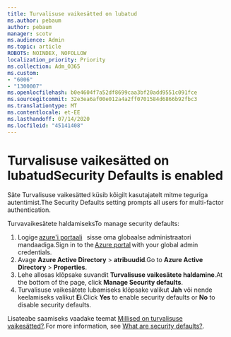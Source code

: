 ```yaml
---
title: Turvalisuse vaikesätted on lubatud
ms.author: pebaum
author: pebaum
manager: scotv
ms.audience: Admin
ms.topic: article
ROBOTS: NOINDEX, NOFOLLOW
localization_priority: Priority
ms.collection: Adm_O365
ms.custom:
- "6006"
- "1300007"
ms.openlocfilehash: b0e4604f7a52df8699caa3bf20add9551c091fce
ms.sourcegitcommit: 32e3ea6af00e012a4a2ff0701584d6866b92fbc3
ms.translationtype: MT
ms.contentlocale: et-EE
ms.lasthandoff: 07/14/2020
ms.locfileid: "45141408"
---
```

# <a name="security-defaults-is-enabled"></a><span data-ttu-id="c5be4-102">Turvalisuse vaikesätted on lubatud</span><span class="sxs-lookup"><span data-stu-id="c5be4-102">Security Defaults is enabled</span></span>

<span data-ttu-id="c5be4-103">Säte Turvalisuse vaikesätted küsib kõigilt kasutajatelt mitme teguriga autentimist.</span><span class="sxs-lookup"><span data-stu-id="c5be4-103">The Security Defaults setting prompts all users for multi-factor authentication.</span></span>

<span data-ttu-id="c5be4-104">Turvavaikesätete haldamiseks</span><span class="sxs-lookup"><span data-stu-id="c5be4-104">To manage security defaults:</span></span>

1. <span data-ttu-id="c5be4-105">Logige [azure'i portaali](https://ms.portal.azure.com/)   sisse oma globaalse administraatori mandaadiga.</span><span class="sxs-lookup"><span data-stu-id="c5be4-105">Sign in to the [Azure portal](https://ms.portal.azure.com/) with your global admin credentials.</span></span>
2. <span data-ttu-id="c5be4-106">Avage **Azure Active Directory**  >  **atribuudid**.</span><span class="sxs-lookup"><span data-stu-id="c5be4-106">Go to **Azure Active Directory** > **Properties**.</span></span>
3. <span data-ttu-id="c5be4-107">Lehe allosas klõpsake suvandit **Turvalisuse vaikesätete haldamine**.</span><span class="sxs-lookup"><span data-stu-id="c5be4-107">At the bottom of the page, click **Manage Security defaults**.</span></span>
4. <span data-ttu-id="c5be4-108">Turvalisuse vaikesätete lubamiseks klõpsake valikut **Jah** või nende keelamiseks valikut **Ei**.</span><span class="sxs-lookup"><span data-stu-id="c5be4-108">Click **Yes** to enable security defaults or **No** to disable security defaults.</span></span>

<span data-ttu-id="c5be4-109">Lisateabe saamiseks vaadake teemat [Millised on turvalisuse vaikesätted?](https://docs.microsoft.com/azure/active-directory/fundamentals/concept-fundamentals-security-defaults).</span><span class="sxs-lookup"><span data-stu-id="c5be4-109">For more information, see [What are security defaults?](https://docs.microsoft.com/azure/active-directory/fundamentals/concept-fundamentals-security-defaults).</span></span>
